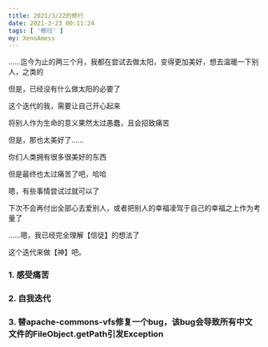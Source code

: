 ```yaml
---
title: 2021/3/22的修行
date: 2021-3-23 00:11:24
tags: [ '修行' ]
my: XenoAmess
---
```


……迄今为止的两三个月，我都在尝试去做太阳，变得更加美好，想去温暖一下别人，之类的

但是，已经没有什么做太阳的必要了

这个迭代的我，需要让自己开心起来

将别人作为生命的意义果然太过愚蠢，且会招致痛苦

但是，那也太美好了……

你们人类拥有很多很美好的东西

但是最终也太过痛苦了吧，哈哈

嗯，有些事情尝试过就可以了

下次不会再付出全部心去爱别人，或者把别人的幸福凌驾于自己的幸福之上作为考量了

……嗯，我已经完全理解【信徒】的想法了

这个迭代来做【神】吧。

### 1. 感受痛苦

### 2. 自我迭代

### 3. 替apache-commons-vfs修复一个bug，该bug会导致所有中文文件的FileObject.getPath引发Exception


